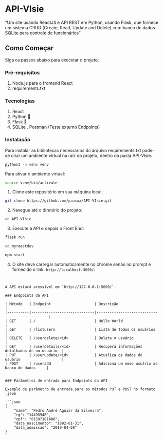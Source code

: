 # API-VIsie

"Um site usando ReactJS e API REST em Python, usando Flask, que fornece um sistema CRUD (Create, Read, Update and Delete) com banco de dados SQLite para controle de funcionários"


## Como Começar

Siga os passos abaixo para executar o projeto.

### Pré-requisitos

1. Node.js para o frontend React
2. requirements.txt 

### Tecnologias

1. React 
2. Python 🐍
3. Flask 🐍
3. SQLite
. Postman (Teste externo Endpoints)

### Instalação

Para instalar as bibliotecas necessários do arquivo requirements.txt pode-se criar um ambiente virtual na raiz do projeto, dentro da pasta API-VIsie.

```bash
python3 -m venv venv
```
Para ativar o ambiente virtual:

```bash
source venv/bin/activate
```

1. Clone este repositório em sua máquina local:

```bash
git clone https://github.com/paasxx/API-VIsie.git
```

2. Navegue até o diretório do projeto:

```bash
cd API-VIsie
```

3. Execute a API e depois o Front End:

```bash
flask run
```

```bash
cd myreactdev
```

```bash
npm start
```

4. O site deve carregar automaticamente no chrome senão no prompt é fornecido o link: `http://localhost:3000/`:


```


A API estará acessível em `http://127.0.0.1:5000/`.

### Endpoints da API

| Método   | Endpoint                    | Descrição                                      |
|----------|-----------------------------|------------------------------------------------|
| GET      | /                           | Hello World                                    |
| GET      | /listusers                  | Lista de Todos os usuários                     |
| DELETE   | /userdelete/<id>            | Deleta o usuário                               |
| GET      | /userdetails/<id>           | Recupera informações detalhadas de um usuário  |
| PUT      | /userupdate/<id>            | Atualiza os dados do usuário                   |
| POST     | /useradd                    | Adiciona um novo usuário ao banco de dados     |


### Parâmetros de entrada para Endpoints da API

Exemplo de parâmetro de entrada para os métodos PUT e POST no formato .json

```json
{
    "name": "Pedro André Aguiar da Silveira",
    "rg": "14496948",
    "cpf": "01587181608",
    "data_nascimento": "1992-01-31",
    "data_admissao": "2019-04-08"
}
```
